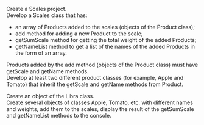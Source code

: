 Create a Scales project.<br>
Develop a Scales class that has:<br>
- an array of Products added to the scales (objects of the Product class);<br>
- add method for adding a new Product to the scale;<br>
- getSumScale method for getting the total weight of the added Products;<br>
- getNameList method to get a list of the names of the added Products in the form of an array.<br>

Products added by the add method (objects of the Product class) must have getScale and getName methods.<br>
Develop at least two different product classes (for example, Apple and Tomato) that inherit the getScale and getName methods from Product.<br>

Create an object of the Libra class.<br>
Create several objects of classes Apple, Tomato, etc. with different names and weights, add them to the scales, display the result of the getSumScale and getNameList methods to the console. 
